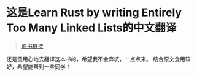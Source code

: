 # 这是Learn Rust by writing Entirely Too Many Linked Lists的中文翻译
> [原书链接](https://rust-unofficial.github.io/too-many-lists/index.html)

还是蛮用心地去翻译这本书的，希望我不会弃坑，一点点来。
结合原文食用较好，希望能帮到一些同学！
